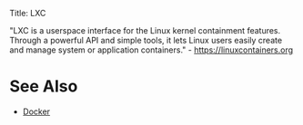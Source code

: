 Title: LXC

"LXC is a userspace interface for the Linux kernel containment features. Through a powerful API and simple tools, it lets Linux users easily create and manage system or application containers." - <https://linuxcontainers.org>

# See Also

- [Docker](https://www.docker.com/)

